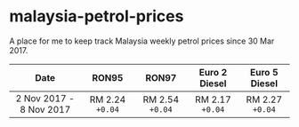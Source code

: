 # malaysia-petrol-prices

A place for me to keep track Malaysia weekly petrol prices since 30 Mar 2017.

|Date|RON95|RON97|Euro 2 Diesel|Euro 5 Diesel|
|:---:|:---:|:---:|:---:|:---:|
|2 Nov 2017 - 8 Nov 2017|RM 2.24 `+0.04`|RM 2.54 `+0.04`|RM 2.17 `+0.04`|RM 2.27 `+0.04`|
